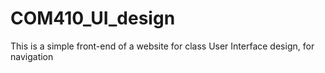 # COM410_UI_design
This is a simple front-end of a website for class User Interface design, for navigation
